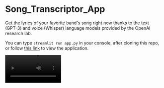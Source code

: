 # Song_Transcriptor_App
Get the lyrics of your favorite band's song right now thanks to the text (GPT-3) and voice (Whisper) language models provided by the OpenAI research lab.

You can type `streamlit run app.py` in your console, after cloning this repo, or follow [this link](https://bartekkrzepkowski-song-transcriptor-app-streamlit-app-e3htiq.streamlitapp.com/) to view the application.


<video src=https://youtu.be/5XqY8TUcR0c width=180/>


![streamlit app](https://i.ytimg.com/vi/5XqY8TUcR0c/maxresdefault.jpg)](https://youtu.be/5XqY8TUcR0c "streamlit app")
